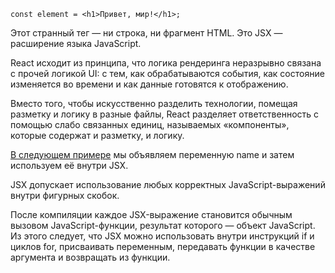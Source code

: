 ```
const element = <h1>Привет, мир!</h1>;
```
Этот странный тег — ни строка, ни фрагмент HTML. Это JSX — расширение языка JavaScript. 

React исходит из принципа, что логика рендеринга неразрывно связана с прочей логикой UI: с тем, как обрабатываются события, как состояние изменяется во времени и как данные готовятся к отображению.

Вместо того, чтобы искусственно разделить технологии, помещая разметку и логику в разные файлы, React разделяет ответственность с помощью слабо связанных единиц, называемых «компоненты», которые содержат и разметку, и логику. 

[В следующем примере](./simple_cra/src/SimpleComponent.js) мы объявляем переменную name и затем используем её внутри JSX.

JSX допускает использование любых корректных JavaScript-выражений внутри фигурных скобок. 

После компиляции каждое JSX-выражение становится обычным вызовом JavaScript-функции, результат которого — объект JavaScript.
Из этого следует, что JSX можно использовать внутри инструкций if и циклов for, присваивать переменным, передавать функции в качестве аргумента и возвращать из функции.
